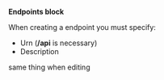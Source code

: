 **Endpoints block**

When creating a endpoint you must specify:
- Urn (**/api** is necessary)
- Description

same thing when editing